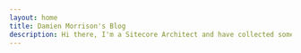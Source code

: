 ```yaml
---
layout: home
title: Damien Morrison's Blog
description: Hi there, I'm a Sitecore Architect and have collected some insights and discoveries in the world of Sitecore for you.
---
```

